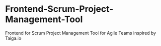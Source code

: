 # Frontend-Scrum-Project-Management-Tool
Frontend for Scrum Project Management Tool for Agile Teams inspired by Taiga.io
